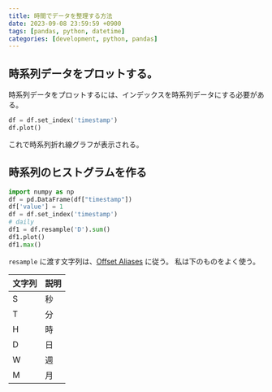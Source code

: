 ```yaml
---
title: 時間でデータを整理する方法
date: 2023-09-08 23:59:59 +0900
tags: [pandas, python, datetime]
categories: [development, python, pandas]
---
```


## 時系列データをプロットする。

時系列データをプロットするには、インデックスを時系列データにする必要がある。

```python
df = df.set_index('timestamp')
df.plot()
```

これで時系列折れ線グラフが表示される。

## 時系列のヒストグラムを作る

```python
import numpy as np
df = pd.DataFrame(df["timestamp"])
df['value'] = 1
df = df.set_index('timestamp')
# daily
df1 = df.resample('D').sum()
df1.plot()
df1.max()
```

`resample` に渡す文字列は、[Offset Aliases](https://pandas.pydata.org/pandas-docs/stable/user_guide/timeseries.html#offset-aliases) に従う。
私は下のものをよく使う。

| 文字列 | 説明 |
|:----|:---|
| S   | 秒  |
| T   | 分  |
| H   | 時  |
| D   | 日  |
| W   | 週  |
| M   | 月  |
